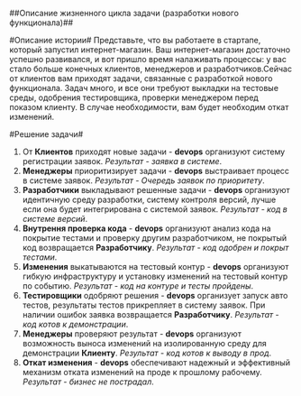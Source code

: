 ##Описание жизненного цикла задачи (разработки нового функционала)##

#Описание истории#
Представьте, что вы работаете в стартапе, который запустил интернет-магазин. Ваш интернет-магазин достаточно успешно развивался, и вот пришло время налаживать процессы: у вас стало больше конечных клиентов, менеджеров и разработчиков.Сейчас от клиентов вам приходят задачи, связанные с разработкой нового функционала. Задач много, и все они требуют выкладки на тестовые среды, одобрения тестировщика, проверки менеджером перед показом клиенту. В случае необходимости, вам будет необходим откат изменений.

#Решение задачи#
1. От **Клиентов** приходят новые задачи - **devops** организуют систему регистрации заявок. *Результат - заявка в системе*.
2. **Менеджеры** приоритизирует задачи - **devops** выстраивает процесс в системе заявок. *Результат - Очередь заявок по приоритету*.
3. **Разработчики** выкладывают решенные задачи - **devops** организуют идентичную среду разработки, систему контроля версий, лучше если она будет интегрирована с системой заявок. *Результат - код в системе версий*.
4. **Внутрення проверка кода** - **devops** организуют анализ кода на покрытие тестами и проверку другим разработчиком, не покрытый код возвращается **Разработчику**. *Результат - код одобрен и покрыт тестами*.
5. **Изменения** выкатываются на тестовый контур - **devops** организуют гибкую инфраструктуру и установку изменений на тестовый контур по событию. *Результат - код на контуре и тесты пройдены*.
6. **Тестировщики** одобряют решения - **devops** организует запуск авто тестов, результаты тестов прикрепляет в систему заявок. При наличии ошибок заявка возвращается **Разработчику**. *Результат - код котов к демонстрации*.
7. **Менеджеры** проверяют результат - **devops** организуют возможность выноса изменений на изолированную среду для демонстрации **Клиенту**. *Результат - код котов к выводу в прод*.
8. **Откат изменения** - **devops** обеспечивают надежный и эффективный механизм отката изменений на проде к прошлому рабочему. *Результат - бизнес не пострадал*.
